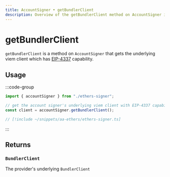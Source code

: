 ```yaml
---
title: AccountSigner • getBundlerClient
description: Overview of the getBundlerClient method on AccountSigner in aa-ethers
---
```


# getBundlerClient

`getBundlerClient` is a method on `AccountSigner` that gets the underlying viem client which has [EIP-4337](https://eips.ethereum.org/EIPS/eip-4337) capability.

## Usage

:::code-group

```ts [example.ts]
import { accountSigner } from "./ethers-signer";

// get the account signer's underlying viem client with EIP-4337 capabilities
const client = accountSigner.getBundlerClient();
```

```ts [ethers-signer.ts]
// [!include ~/snippets/aa-ethers/ethers-signer.ts]
```

:::

## Returns

### `BundlerClient`

The provider's underlying `BundlerClient`
